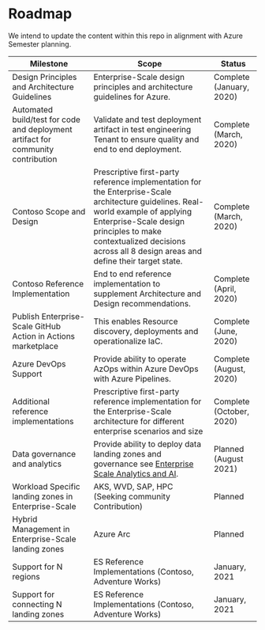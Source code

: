 
# Roadmap

We intend to update the content within this repo in alignment with Azure Semester planning.

| Milestone | Scope | Status |
|----------------------------------------------------------------------------------|-----------------------------------------------------------------------------------------------------------------------------------------------------------------------------------------------------------------------------------------------------|---------------------------|
| Design Principles and Architecture Guidelines | Enterprise-Scale design principles and architecture guidelines for Azure. | Complete (January, 2020)|
| Automated build/test for code and deployment artifact for community contribution | Validate and test deployment artifact in test engineering Tenant to ensure quality and end to end deployment. | Complete (March, 2020) |
| Contoso Scope and Design | Prescriptive first-party reference implementation for the Enterprise-Scale architecture guidelines. Real-world example of applying Enterprise-Scale design principles to make contextualized decisions across all 8 design areas and define their target state. | Complete (March, 2020) |
| Contoso Reference Implementation | End to end reference implementation to supplement Architecture and Design recommendations. | Complete (April, 2020) |
| Publish Enterprise-Scale GitHub Action in Actions marketplace | This enables Resource discovery, deployments and operationalize IaC. | Complete (June, 2020) |
| Azure DevOps Support | Provide ability to operate AzOps within Azure DevOps with Azure Pipelines. | Complete (August, 2020) |
| Additional reference implementations | Prescriptive first-party reference implementation for the Enterprise-Scale architecture for different enterprise scenarios and size | Complete (October, 2020) |
| Data governance and analytics | Provide ability to deploy data landing zones and governance see [Enterprise Scale Analytics and AI](https://aka.ms/adopt/datamanagement.). |  Planned (August 2021) |
| Workload Specific landing zones in Enterprise-Scale | AKS, WVD, SAP, HPC <br/> (Seeking community Contribution) |  Planned |
| Hybrid Management in Enterprise-Scale landing zones | Azure Arc | Planned |
| Support for N regions | ES Reference Implementations (Contoso, Adventure Works) | January, 2021 |
| Support for connecting N landing zones | ES Reference Implementations (Contoso, Adventure Works) | January, 2021 |
